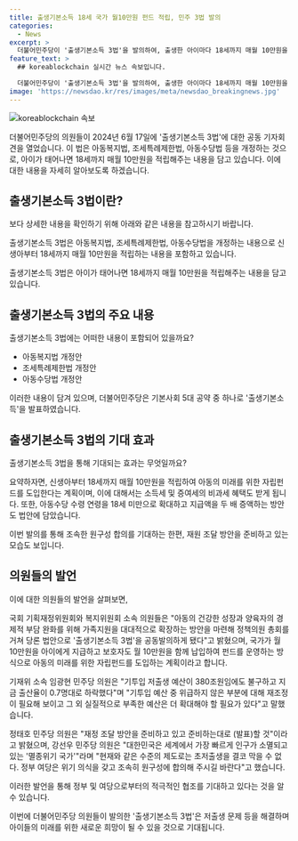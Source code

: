 ```yaml
---
title: 출생기본소득 18세 국가 월10만원 펀드 적립, 민주 3법 발의
categories:
  - News
excerpt: >
  더불어민주당이 '출생기본소득 3법'을 발의하여, 출생한 아이마다 18세까지 매월 10만원을 정부와 보호자가 각각 아이의 계좌에 적립하는 내용이다. 이로써 저출생 문제를 해결하고 아동의 건강한 성장과 양육자의 경제적 부담을 완화하고자 한다. 또한, 기본사회 5대 공약 중 하나로 '우리아이 자립펀드'를 도입하여 아동이 18세가 될 때까지 쓰지 못하고, 청년기에 이용할 수 있는 펀드를 운영한다. 이와 더불어 아동수당 수령 연령을 8세 미만에서 18세 미만으로 확대하고, 지급액을 두 배로 증액하는 등의 내용이 포함되어 있다.
feature_text: >
  ## koreablockchain 실시간 뉴스 속보입니다.

  더불어민주당이 '출생기본소득 3법'을 발의하여, 출생한 아이마다 18세까지 매월 10만원을 정부와 보호자가 각각 아이의 계좌에 적립하는 내용이다. 이로써 저출생 문제를 해결하고 아동의 건강한 성장과 양육자의 경제적 부담을 완화하고자 한다. 또한, 기본사회 5대 공약 중 하나로 '우리아이 자립펀드'를 도입하여 아동이 18세가 될 때까지 쓰지 못하고, 청년기에 이용할 수 있는 펀드를 운영한다. 이와 더불어 아동수당 수령 연령을 8세 미만에서 18세 미만으로 확대하고, 지급액을 두 배로 증액하는 등의 내용이 포함되어 있다.
image: 'https://newsdao.kr/res/images/meta/newsdao_breakingnews.jpg'
---
```


<p><img src="https: // newsdao.kr / res / images / meta / newsdao_breakingnews.jpg" alt="koreablockchain 속보" /></p>

<p>더불어민주당의 의원들이 2024년 6월 17일에 '출생기본소득 3법'에 대한 공동 기자회견을 열었습니다. 이 법은 아동복지법, 조세특례제한법, 아동수당법 등을 개정하는 것으로, 아이가 태어나면 18세까지 매월 10만원을 적립해주는 내용을 담고 있습니다. 이에 대한 내용을 자세히 알아보도록 하겠습니다.</p>

<h2 data-ke-size="size26">출생기본소득 3법이란?</h2>

<p>보다 상세한 내용을 확인하기 위해 아래와 같은 내용을 참고하시기 바랍니다. </p>

<p>출생기본소득 3법은 아동복지법, 조세특례제한법, 아동수당법을 개정하는 내용으로 신생아부터 18세까지 매월 10만원을 적립하는 내용을 포함하고 있습니다.</p>

<p data-ke-size="size16">출생기본소득 3법은 아이가 태어나면 18세까지 매월 10만원을 적립해주는 내용을 담고 있습니다.</p>

<h2 data-ke-size="size26">출생기본소득 3법의 주요 내용</h2>

<p>출생기본소득 3법에는 어떠한 내용이 포함되어 있을까요?</p>

<ul>
  <li>아동복지법 개정안</li>
  <li>조세특례제한법 개정안</li>
  <li>아동수당법 개정안</li>
</ul>

<p>이러한 내용이 담겨 있으며, 더불어민주당은 기본사회 5대 공약 중 하나로 '출생기본소득'을 발표하였습니다.</p>

<h2 data-ke-size="size26">출생기본소득 3법의 기대 효과</h2>

<p>출생기본소득 3법을 통해 기대되는 효과는 무엇일까요?</p>

<p>요약하자면, 신생아부터 18세까지 매월 10만원을 적립하여 아동의 미래를 위한 자립펀드를 도입한다는 계획이며, 이에 대해서는 소득세 및 증여세의 비과세 혜택도 받게 됩니다. 또한, 아동수당 수령 연령을 18세 미만으로 확대하고 지급액을 두 배 증액하는 방안도 법안에 담았습니다.</p>

<p>이번 발의를 통해 조속한 원구성 합의를 기대하는 한편, 재원 조달 방안을 준비하고 있는 모습도 보입니다.</p>

<h2 data-ke-size="size26">의원들의 발언</h2>

<p>이에 대한 의원들의 발언을 살펴보면,</p>

<p>국회 기획재정위원회와 복지위원회 소속 의원들은 "아동의 건강한 성장과 양육자의 경제적 부담 완화를 위해 가족지원을 대대적으로 확장하는 방안을 마련해 정책의원 총회를 거쳐 당론 법안으로 '출생기본소득 3법'을 공동발의하게 됐다"고 밝혔으며, 국가가 월 10만원을 아이에게 지급하고 보호자도 월 10만원을 함께 납입하여 펀드를 운영하는 방식으로 아동의 미래를 위한 자립펀드를 도입하는 계획이라고 합니다.</p>

<p>기재위 소속 임광현 민주당 의원은 "기투입 저출생 예산이 380조원임에도 불구하고 지금 출산율이 0.7명대로 하락했다"며 "기투입 예산 중 위급하지 않은 부분에 대해 재조정이 필요해 보이고 그 외 실질적으로 부족한 예산은 더 확대해야 할 필요가 있다"고 말했습니다.</p>

<p>정태호 민주당 의원은 "재정 조달 방안을 준비하고 있고 준비하는대로 (발표)할 것"이라고 밝혔으며, 강선우 민주당 의원은 "대한민국은 세계에서 가장 빠르게 인구가 소멸되고 있는 '멸종위기 국가'"라며 "현재와 같은 수준의 제도로는 초저출생을 결코 막을 수 없다. 정부 여당은 위기 의식을 갖고 조속히 원구성에 합의해 주시길 바란다"고 했습니다.</p>

<p>이러한 발언을 통해 정부 및 여당으로부터의 적극적인 협조를 기대하고 있다는 것을 알 수 있습니다.</p>

<p>이번에 더불어민주당 의원들이 발의한 '출생기본소득 3법'은 저출생 문제 등을 해결하며 아이들의 미래를 위한 새로운 희망이 될 수 있을 것으로 기대됩니다.</p>


